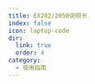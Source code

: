 ```yaml
---
title: EX202/2050说明书
index: false
icon: laptop-code
dir:
  link: true
  order: 4
category:
  - 使用指南
---
```


<Catalog />
